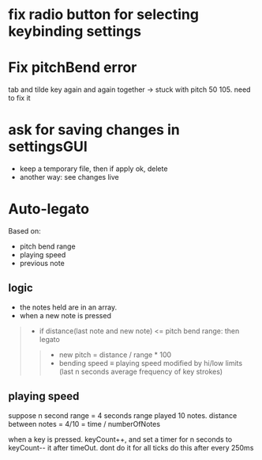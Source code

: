 <!--
Created: Sun Jul 23 2023 13:16:06 GMT+0600 (Bangladesh Standard Time)
Modified: Wed Aug 02 2023 05:59:03 GMT+0600 (Bangladesh Standard Time)
-->

# fix radio button for selecting keybinding settings

# Fix pitchBend error

tab and tilde key again and again together -> stuck with pitch 50 105. 
need to fix it

# ask for saving changes in settingsGUI
* keep a temporary file, then if apply ok, delete
* another way: see changes live
# Auto-legato

Based on:
* pitch bend range
* playing speed
* previous note

## logic

* the notes held are in an array.
* when a new note is pressed

> - if distance(last note and new note) <= pitch bend range: then legato
>> - new pitch = distance / range * 100
>> - bending speed ≡ playing speed modified by hi/low limits (last n seconds average frequency of key strokes)

## playing speed

suppose n second range = 4 seconds range
played 10 notes.
distance between notes = 4/10 = time / numberOfNotes

when a key is pressed. keyCount++, and set a timer for n seconds to keyCount-- it after timeOut. dont do it for all ticks
do this after every 250ms
